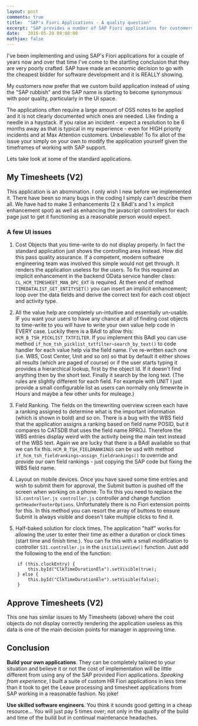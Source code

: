 ```yaml
---
layout: post
comments: true
title:  "SAP's Fiori Applications - A quality question"
excerpt: "SAP provides a number of SAP Fiori applications for customers; however from experience in implementing and using these application I have serious concerns over their quality and SAP's goals..."
date:   2016-05-20 09:00:00
mathjax: false
---
```


I've been implementing and using SAP's Fiori applications for a couple of years now and over that time I've come to the startling conclusion that they are very poorly crafted. SAP have made an economic decision to go with the cheapest bidder for software development and it is REALLY showing.

My customers now prefer that we custom build application instead of using the "SAP rubbish" and the SAP name is starting to become synonymous with poor quality, particularly in the UI space.

The applications often require a large amount of OSS notes to be applied and it is not clearly documented which ones are needed. Like finding a needle in a haystack. If you raise an incident - expect a resolution to be 6 months away as that is typical in my experience - even for HIGH priority incidents and at Max Attention customers. Unbelievable!
To fix allot of the issue your simply on your own to modify the application yourself given the timeframes of working with SAP support.

Lets take look at some of the standard applications.

## My Timesheets (V2)
This application is an abomination. I only wish I new before we implemented it. There have been so many bugs in the coding I simply can't describe them all.
We have had to make 3 enhancements (2 x BAdI's and 1 x implicit enhancement spot) as well as enhancing the javascript controllers for each page just to get it functioning as a reasonable person would expect.

### A few UI issues
1. Cost Objects that you time-write to do not display properly. In fact the standard application just shows the controlling area instead. How did this pass quality assurance. If a competent, modern software engineering team was involved this simple would not get through. It renders the application useless for the users.
To fix this required an implicit enhancement in the backend OData service handler class: `CL_HCM_TIMESHEET_MAN_DPC_EXT` is required. At then end of method `TIMEDATALIST_GET_ENTITYSET()` you can insert an implicit enhancement; loop over the data fields and derive the correct text for each cost object and activity type.

2. All the value help are completely un-intuitive and essentially un-usable. IF you want your users to have any chance at all of finding cost objects to time-write to you will have to write your own value help code in EVERY case.
Luckily there is a BAdI to allow this: `HCM_B_TSH_PICKLIST_TXTFILTER`. If you implement this BAdI you can use method `if_hcm_tsh_picklist_txtfilter~search_by_text()` to code handler for each value help via the field name.
I've re-written each one (i.e. WBS, Cost Center, Unit and so on) so that by default it either shows all results (which are paged of course) or if the user starts typing it provides a hierarchical lookup, first by the object Id. If it doesn't find anything then by the short text. Finally it search by the long text.
(The rules are slightly different for each field. For example with UNIT I just provide a small configurable list as users can normally only timewrite in Hours and maybe a few other units for muleage.)

3. Field Ranking. The fields on the timewriting overview screen each have a ranking assigned to determine what is the important information (which is shown in bold) and so on. There is a bug with the WBS field that the application assigns a ranking based on field name POSID,  but it compares to CATSDB that uses the field name RPROJ. Therefore the WBS entries display weird with the activity being the main text instead of the WBS text.
Again we are lucky that there is a BAdI available so that we can fix this. `HCM_B_TSH_FIELDRANKINGS` can be usd with method `if_hcm_tsh_fieldrankings~assign_fieldrankings()` to override and provide our own field rankings - just copying the SAP code but fixing the WBS field name.

4. Layout on mobile devices. Once you have saved some time entries and wish to submit them for approval, the Submit button is pushed off the screen when working on a phone. To fix this you need to replace the `S3.controller.js controller.js` controller and change function `getHeaderFooterOptions`. Unfortunately there is no Fiori extension points for this. In this method you can resort the array of buttons to ensure Submit is always visible and doesn't take multiple clicks to find it.

5. Half-baked solution for clock times. The application "half" works for allowing the user to enter their time as either a duration or clock times (start time and finish time.). You can fix this with a small modification to controller `S31.controller.js` in the `initializeView()` function. Just add the following to the end of the function:
```
	if (this.clockEntry) {
		this.byId("ClkTimeDurationEle").setVisible(true);
	} else {
    	this.byId("ClkTimeDurationEle").setVisible(false);
	}
```

## Approve Timesheets (V2)
This one has similar issues to My Timesheets (above) where the cost objects do not display correctly rendering the application useless as this data is one of the main decision points for manager in approving time.

## Conclusion
__Build your own applications__. They can be completely tailored to your situation and believe it or not the cost of implementation will be little different from using any of the SAP provided Fiori applications. _Speaking from experience_, I built a suite of custom HR Fiori applications in less time than it took to get the Leave processing and timesheet applications from SAP working in a reasonable fashion. No joke!

__Use skilled software engineers__. You think it sounds good getting in a cheap resource... You will just pay 5 times over; not only in the quality of the build and time of the build but in continual maintenance headaches.

